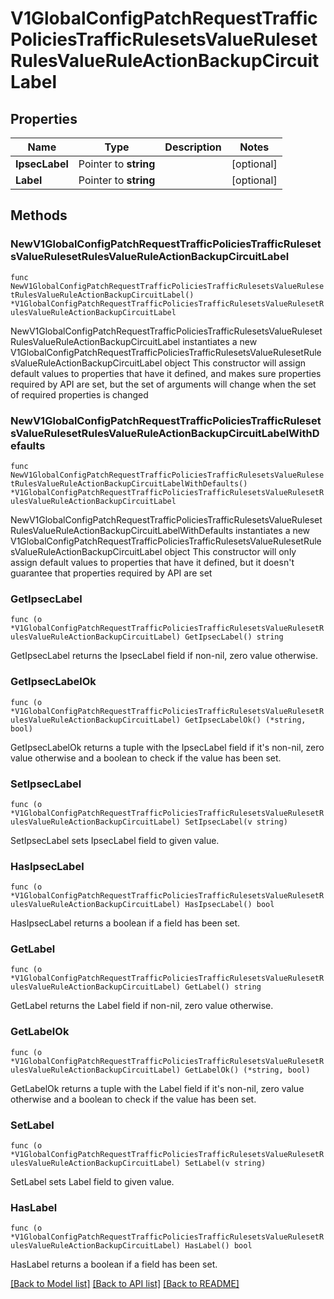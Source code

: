 # V1GlobalConfigPatchRequestTrafficPoliciesTrafficRulesetsValueRulesetRulesValueRuleActionBackupCircuitLabel

## Properties

Name | Type | Description | Notes
------------ | ------------- | ------------- | -------------
**IpsecLabel** | Pointer to **string** |  | [optional] 
**Label** | Pointer to **string** |  | [optional] 

## Methods

### NewV1GlobalConfigPatchRequestTrafficPoliciesTrafficRulesetsValueRulesetRulesValueRuleActionBackupCircuitLabel

`func NewV1GlobalConfigPatchRequestTrafficPoliciesTrafficRulesetsValueRulesetRulesValueRuleActionBackupCircuitLabel() *V1GlobalConfigPatchRequestTrafficPoliciesTrafficRulesetsValueRulesetRulesValueRuleActionBackupCircuitLabel`

NewV1GlobalConfigPatchRequestTrafficPoliciesTrafficRulesetsValueRulesetRulesValueRuleActionBackupCircuitLabel instantiates a new V1GlobalConfigPatchRequestTrafficPoliciesTrafficRulesetsValueRulesetRulesValueRuleActionBackupCircuitLabel object
This constructor will assign default values to properties that have it defined,
and makes sure properties required by API are set, but the set of arguments
will change when the set of required properties is changed

### NewV1GlobalConfigPatchRequestTrafficPoliciesTrafficRulesetsValueRulesetRulesValueRuleActionBackupCircuitLabelWithDefaults

`func NewV1GlobalConfigPatchRequestTrafficPoliciesTrafficRulesetsValueRulesetRulesValueRuleActionBackupCircuitLabelWithDefaults() *V1GlobalConfigPatchRequestTrafficPoliciesTrafficRulesetsValueRulesetRulesValueRuleActionBackupCircuitLabel`

NewV1GlobalConfigPatchRequestTrafficPoliciesTrafficRulesetsValueRulesetRulesValueRuleActionBackupCircuitLabelWithDefaults instantiates a new V1GlobalConfigPatchRequestTrafficPoliciesTrafficRulesetsValueRulesetRulesValueRuleActionBackupCircuitLabel object
This constructor will only assign default values to properties that have it defined,
but it doesn't guarantee that properties required by API are set

### GetIpsecLabel

`func (o *V1GlobalConfigPatchRequestTrafficPoliciesTrafficRulesetsValueRulesetRulesValueRuleActionBackupCircuitLabel) GetIpsecLabel() string`

GetIpsecLabel returns the IpsecLabel field if non-nil, zero value otherwise.

### GetIpsecLabelOk

`func (o *V1GlobalConfigPatchRequestTrafficPoliciesTrafficRulesetsValueRulesetRulesValueRuleActionBackupCircuitLabel) GetIpsecLabelOk() (*string, bool)`

GetIpsecLabelOk returns a tuple with the IpsecLabel field if it's non-nil, zero value otherwise
and a boolean to check if the value has been set.

### SetIpsecLabel

`func (o *V1GlobalConfigPatchRequestTrafficPoliciesTrafficRulesetsValueRulesetRulesValueRuleActionBackupCircuitLabel) SetIpsecLabel(v string)`

SetIpsecLabel sets IpsecLabel field to given value.

### HasIpsecLabel

`func (o *V1GlobalConfigPatchRequestTrafficPoliciesTrafficRulesetsValueRulesetRulesValueRuleActionBackupCircuitLabel) HasIpsecLabel() bool`

HasIpsecLabel returns a boolean if a field has been set.

### GetLabel

`func (o *V1GlobalConfigPatchRequestTrafficPoliciesTrafficRulesetsValueRulesetRulesValueRuleActionBackupCircuitLabel) GetLabel() string`

GetLabel returns the Label field if non-nil, zero value otherwise.

### GetLabelOk

`func (o *V1GlobalConfigPatchRequestTrafficPoliciesTrafficRulesetsValueRulesetRulesValueRuleActionBackupCircuitLabel) GetLabelOk() (*string, bool)`

GetLabelOk returns a tuple with the Label field if it's non-nil, zero value otherwise
and a boolean to check if the value has been set.

### SetLabel

`func (o *V1GlobalConfigPatchRequestTrafficPoliciesTrafficRulesetsValueRulesetRulesValueRuleActionBackupCircuitLabel) SetLabel(v string)`

SetLabel sets Label field to given value.

### HasLabel

`func (o *V1GlobalConfigPatchRequestTrafficPoliciesTrafficRulesetsValueRulesetRulesValueRuleActionBackupCircuitLabel) HasLabel() bool`

HasLabel returns a boolean if a field has been set.


[[Back to Model list]](../README.md#documentation-for-models) [[Back to API list]](../README.md#documentation-for-api-endpoints) [[Back to README]](../README.md)


